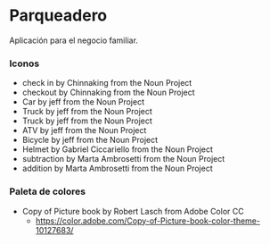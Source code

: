 # Parqueadero

Aplicación para el negocio familiar.

### Iconos

* check in by Chinnaking from the Noun Project
* checkout by Chinnaking from the Noun Project
* Car by jeff from the Noun Project
* Truck by jeff from the Noun Project
* Truck by jeff from the Noun Project
* ATV by jeff from the Noun Project
* Bicycle by jeff from the Noun Project
* Helmet by Gabriel Ciccariello from the Noun Project
* subtraction by Marta Ambrosetti from the Noun Project
* addition by Marta Ambrosetti from the Noun Project

### Paleta de colores
* Copy of Picture book by Robert Lasch from Adobe Color CC
    * https://color.adobe.com/Copy-of-Picture-book-color-theme-10127683/

